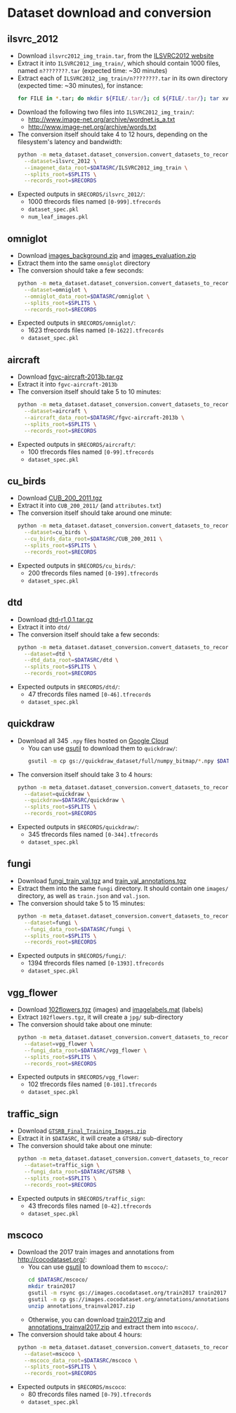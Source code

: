 # Dataset download and conversion

## ilsvrc_2012

- Download `ilsvrc2012_img_train.tar`, from the [ILSVRC2012 website](http://www.image-net.org/challenges/LSVRC/2012/index)
- Extract it into `ILSVRC2012_img_train/`, which should contain 1000 files, named `n????????.tar` (expected time: \~30 minutes)
- Extract each of `ILSVRC2012_img_train/n????????.tar` in its own directory (expected time: \~30 minutes), for instance:
  ```bash
  for FILE in *.tar; do mkdir ${FILE/.tar/}; cd ${FILE/.tar/}; tar xvf ../$FILE; cd ..; done
  ```
- Download the following two files into `ILSVRC2012_img_train/`:
  - http://www.image-net.org/archive/wordnet.is_a.txt
  - http://www.image-net.org/archive/words.txt
- The conversion itself should take 4 to 12 hours, depending on the filesystem's latency and bandwidth:
  ```bash
  python -m meta_dataset.dataset_conversion.convert_datasets_to_records \
    --dataset=ilsvrc_2012 \
    --imagenet_data_root=$DATASRC/ILSVRC2012_img_train \
    --splits_root=$SPLITS \
    --records_root=$RECORDS
  ```
- Expected outputs in `$RECORDS/ilsvrc_2012/`:
  - 1000 tfrecords files named `[0-999].tfrecords`
  - `dataset_spec.pkl`
  - `num_leaf_images.pkl`

## omniglot

- Download [images_background.zip](https://github.com/brendenlake/omniglot/raw/master/python/images_background.zip) and [images_evaluation.zip](https://github.com/brendenlake/omniglot/raw/master/python/images_evaluation.zip)
- Extract them into the same `omniglot` directory
- The conversion should take a few seconds:
  ```bash
  python -m meta_dataset.dataset_conversion.convert_datasets_to_records \
    --dataset=omniglot \
    --omniglot_data_root=$DATASRC/omniglot \
    --splits_root=$SPLITS \
    --records_root=$RECORDS
  ```
- Expected outputs in `$RECORDS/omniglot/`:
  - 1623 tfrecords files named `[0-1622].tfrecords`
  - `dataset_spec.pkl`

## aircraft

- Download [fgvc-aircraft-2013b.tar.gz](http://www.robots.ox.ac.uk/~vgg/data/fgvc-aircraft/archives/fgvc-aircraft-2013b.tar.gz)
- Extract it into `fgvc-aircraft-2013b`
- The conversion itself should take 5 to 10 minutes:
  ```bash
  python -m meta_dataset.dataset_conversion.convert_datasets_to_records \
    --dataset=aircraft \
    --aircraft_data_root=$DATASRC/fgvc-aircraft-2013b \
    --splits_root=$SPLITS \
    --records_root=$RECORDS
  ```
- Expected outputs in `$RECORDS/aircraft/`:
  - 100 tfrecords files named `[0-99].tfrecords`
  - `dataset_spec.pkl`

## cu_birds

- Download [CUB_200_2011.tgz](http://www.vision.caltech.edu/visipedia-data/CUB-200-2011/CUB_200_2011.tgz)
- Extract it into `CUB_200_2011/` (and `attributes.txt`)
- The conversion itself should take around one minute:
  ```bash
  python -m meta_dataset.dataset_conversion.convert_datasets_to_records \
    --dataset=cu_birds \
    --cu_birds_data_root=$DATASRC/CUB_200_2011 \
    --splits_root=$SPLITS \
    --records_root=$RECORDS
  ```
- Expected outputs in `$RECORDS/cu_birds/`:
  - 200 tfrecords files named `[0-199].tfrecords`
  - `dataset_spec.pkl`

## dtd

- Download [dtd-r1.0.1.tar.gz](https://www.robots.ox.ac.uk/~vgg/data/dtd/download/dtd-r1.0.1.tar.gz)
- Extract it into `dtd/`
- The conversion itself should take a few seconds:
  ```bash
  python -m meta_dataset.dataset_conversion.convert_datasets_to_records \
    --dataset=dtd \
    --dtd_data_root=$DATASRC/dtd \
    --splits_root=$SPLITS \
    --records_root=$RECORDS
  ```
- Expected outputs in `$RECORDS/dtd/`:
  - 47 tfrecords files named `[0-46].tfrecords`
  - `dataset_spec.pkl`

## quickdraw

- Download all 345 `.npy` files hosted on [Google Cloud](https://console.cloud.google.com/storage/quickdraw_dataset/full/numpy_bitmap)
  - You can use [gsutil](https://cloud.google.com/storage/docs/gsutil_install#install) to download them to `quickdraw/`:
    ```bash
    gsutil -m cp gs://quickdraw_dataset/full/numpy_bitmap/*.npy $DATASRC/quickdraw
    ```
- The conversion itself should take 3 to 4 hours:
  ```bash
  python -m meta_dataset.dataset_conversion.convert_datasets_to_records \
    --dataset=quickdraw \
    --quickdraw=$DATASRC/quickdraw \
    --splits_root=$SPLITS \
    --records_root=$RECORDS
  ```
- Expected outputs in `$RECORDS/quickdraw/`:
  - 345 tfrecords files named `[0-344].tfrecords`
  - `dataset_spec.pkl`

## fungi

- Download [fungi_train_val.tgz](https://data.deic.dk/public.php?service=files&t=2fd47962a38e2a70570f3be027cea57f&download)
  and [train_val_annotations.tgz](https://data.deic.dk/public.php?service=files&t=8dc110f312677d2b53003de983b3a26e&download)
- Extract them into the same `fungi` directory. It should contain one
  `images/` directory, as well as `train.json` and `val.json`.
- The conversion should take 5 to 15 minutes:
  ```bash
  python -m meta_dataset.dataset_conversion.convert_datasets_to_records \
    --dataset=fungi \
    --fungi_data_root=$DATASRC/fungi \
    --splits_root=$SPLITS \
    --records_root=$RECORDS
  ```
- Expected outputs in `$RECORDS/fungi/`:
  - 1394 tfrecords files named `[0-1393].tfrecords`
  - `dataset_spec.pkl`

## vgg_flower

- Download [102flowers.tgz](http://www.robots.ox.ac.uk/~vgg/data/flowers/102/102flowers.tgz) (images)
  and [imagelabels.mat](http://www.robots.ox.ac.uk/~vgg/data/flowers/102/imagelabels.mat) (labels)
- Extract `102flowers.tgz`, it will create a `jpg/` sub-directory
- The conversion should take about one minute:
  ```bash
  python -m meta_dataset.dataset_conversion.convert_datasets_to_records \
    --dataset=vgg_flower \
    --fungi_data_root=$DATASRC/vgg_flower \
    --splits_root=$SPLITS \
    --records_root=$RECORDS
  ```
- Expected outputs in `$RECORDS/vgg_flower`:
  - 102 tfrecords files named `[0-101].tfrecords`
  - `dataset_spec.pkl`

## traffic_sign

- Download [`GTSRB_Final_Training_Images.zip`](http://benchmark.ini.rub.de/Dataset/GTSRB_Final_Training_Images.zip)
- Extract it in `$DATASRC`, it will create a `GTSRB/` sub-directory
- The conversion should take about one minute:
  ```bash
  python -m meta_dataset.dataset_conversion.convert_datasets_to_records \
    --dataset=traffic_sign \
    --fungi_data_root=$DATASRC/GTSRB \
    --splits_root=$SPLITS \
    --records_root=$RECORDS
  ```
- Expected outputs in `$RECORDS/traffic_sign`:
  - 43 tfrecords files named `[0-42].tfrecords`
  - `dataset_spec.pkl`

## mscoco

- Download the 2017 train images and annotations from http://cocodataset.org/:
  - You can use [gsutil](https://cloud.google.com/storage/docs/gsutil_install#install) to download them to `mscoco/`:
    ```bash
    cd $DATASRC/mscoco/
    mkdir train2017
    gsutil -m rsync gs://images.cocodataset.org/train2017 train2017
    gsutil -m cp gs://images.cocodataset.org/annotations/annotations_trainval2017.zip
    unzip annotations_trainval2017.zip
    ```
  - Otherwise, you can download [train2017.zip](http://images.cocodataset.org/zips/train2017.zip) and [annotations_trainval2017.zip](http://images.cocodataset.org/annotations/annotations_trainval2017.zip) and extract them into `mscoco/`.
- The conversion should take about 4 hours:
  ```bash
  python -m meta_dataset.dataset_conversion.convert_datasets_to_records \
    --dataset=mscoco \
    --mscoco_data_root=$DATASRC/mscoco \
    --splits_root=$SPLITS \
    --records_root=$RECORDS
  ```
- Expected outputs in `$RECORDS/mscoco`:
  - 80 tfrecords files named `[0-79].tfrecords`
  - `dataset_spec.pkl`
